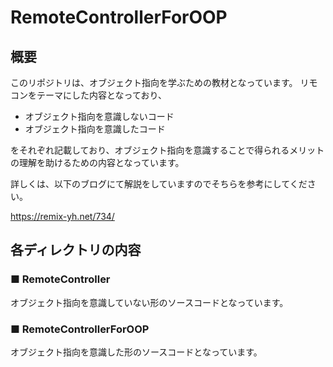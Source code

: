 # RemoteControllerForOOP
## 概要
このリポジトリは、オブジェクト指向を学ぶための教材となっています。
リモコンをテーマにした内容となっており、
- オブジェクト指向を意識しないコード
- オブジェクト指向を意識したコード

をそれぞれ記載しており、オブジェクト指向を意識することで得られるメリットの理解を助けるための内容となっています。

詳しくは、以下のブログにて解説をしていますのでそちらを参考にしてください。

https://remix-yh.net/734/

## 各ディレクトリの内容
### ■ RemoteController
オブジェクト指向を意識していない形のソースコードとなっています。

### ■ RemoteControllerForOOP
オブジェクト指向を意識した形のソースコードとなっています。